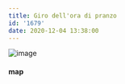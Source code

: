 ```yaml
---
title: Giro dell'ora di pranzo
id: '1679'
date: 2020-12-04 13:38:00
---
```


![image](/images/2021/08/20201204-activity-map.png)

#### map